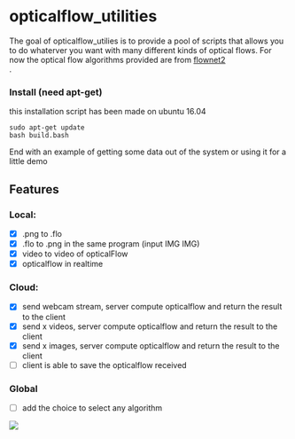 opticalflow_utilities
======================
The goal of opticalflow_utilies is to provide a pool of scripts that allows you to do whaterver you want with many different 
kinds of optical flows. For now the optical flow algorithms provided are from <a href="https://github.com/lmb-freiburg/flownet2" target="_blank">flownet2</a><br>.


### Install (need apt-get)

this installation script has been made on ubuntu 16.04

```
sudo apt-get update
bash build.bash
```

End with an example of getting some data out of the system or using it for a little demo


## Features

### Local:

- [x] .png to .flo
- [x] .flo to .png in the same program (input IMG IMG)
- [x] video to video of opticalFlow
- [x] opticalflow in realtime

### Cloud:
- [x] send webcam stream, server compute opticalflow and return the result to the client
- [x] send x videos, server compute opticalflow and return the result to the client
- [x] send x images, server compute opticalflow and return the result to the client
- [ ] client is able to save the opticalflow received

### Global
- [ ] add the choice to select any algorithm

![](https://github.com/Cjdcoy/opticalflow_utilities/blob/master/documents/OF.gif)

